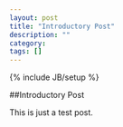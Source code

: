 ```yaml
---
layout: post
title: "Introductory Post"
description: ""
category: 
tags: []
---
```

{% include JB/setup %}


##Introductory Post 

This is just a test post. 


